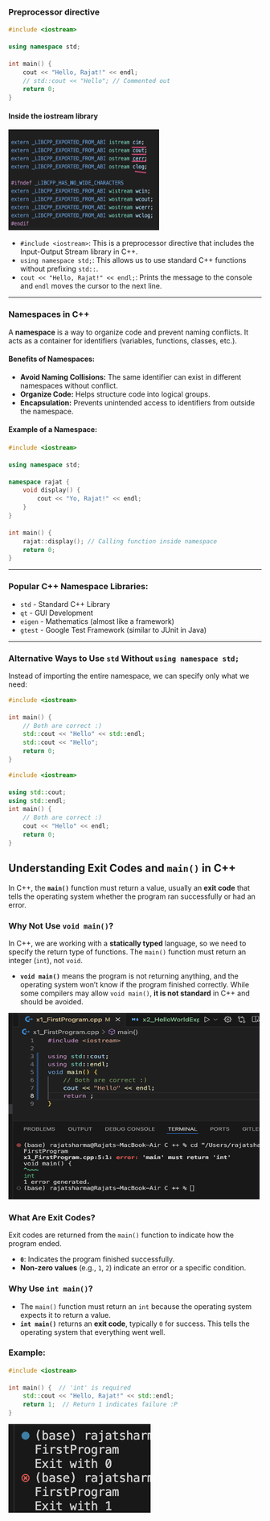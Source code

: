 ### Preprocessor directive

```cpp
#include <iostream>

using namespace std;

int main() {
    cout << "Hello, Rajat!" << endl;
    // std::cout << "Hello"; // Commented out
    return 0;
}
```

#### Inside the iostream library

<img src="../assets/x1_iostream.png" alt="Alt text" width="300" height="200">

- `#include <iostream>`: This is a preprocessor directive that includes the Input-Output Stream library in C++.
- `using namespace std;`: This allows us to use standard C++ functions without prefixing `std::`.
- `cout << "Hello, Rajat!" << endl;`: Prints the message to the console and `endl` moves the cursor to the next line.

---

### Namespaces in C++

A **namespace** is a way to organize code and prevent naming conflicts. It acts as a container for identifiers (variables, functions, classes, etc.).

#### Benefits of Namespaces:

- **Avoid Naming Collisions:** The same identifier can exist in different namespaces without conflict.
- **Organize Code:** Helps structure code into logical groups.
- **Encapsulation:** Prevents unintended access to identifiers from outside the namespace.

#### Example of a Namespace:

```cpp
#include <iostream>

using namespace std;

namespace rajat {
    void display() {
        cout << "Yo, Rajat!" << endl;
    }
}

int main() {
    rajat::display(); // Calling function inside namespace
    return 0;
}
```

---

### Popular C++ Namespace Libraries:

- `std` - Standard C++ Library
- `qt` - GUI Development
- `eigen` - Mathematics (almost like a framework)
- `gtest` - Google Test Framework (similar to JUnit in Java)

---

### Alternative Ways to Use `std` Without `using namespace std;`

Instead of importing the entire namespace, we can specify only what we need:

```cpp
#include <iostream>

int main() {
    // Both are correct :)
    std::cout << "Hello" << std::endl;
    std::cout << "Hello";
    return 0;
}
```

```cpp
#include <iostream>

using std::cout;
using std::endl;
int main() {
    // Both are correct :)
    cout << "Hello" << endl;
    return 0;
}
```

## Understanding Exit Codes and `main()` in C++

In C++, the **`main()`** function must return a value, usually an **exit code** that tells the operating system whether the program ran successfully or had an error.

### Why Not Use `void main()`?

In C++, we are working with a **statically typed** language, so we need to specify the return type of functions. The `main()` function must return an integer (`int`), not `void`.

- **`void main()`** means the program is not returning anything, and the operating system won’t know if the program finished correctly. While some compilers may allow `void main()`, **it is not standard** in C++ and should be avoided.

<img src="../assets/x2_void.png" alt="Image of failed execution with void return type" width="500" height="370">

### What Are Exit Codes?

Exit codes are returned from the `main()` function to indicate how the program ended.

- **`0`**: Indicates the program finished successfully.
- **Non-zero values** (e.g., `1`, `2`) indicate an error or a specific condition.

### Why Use `int main()`?

- The `main()` function must return an `int` because the operating system expects it to return a value.
- **`int main()`** returns an **exit code**, typically `0` for success. This tells the operating system that everything went well.

### Example:

```cpp
#include <iostream>

int main() {  // 'int' is required
    std::cout << "Hello, Rajat!" << std::endl;
    return 1;  // Return 1 indicates failure :P
}
```

![Exit code](../assets/x3_exitcode.png)
